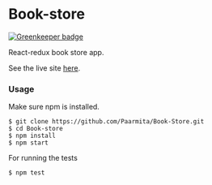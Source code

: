 # Book-store

[![Greenkeeper badge](https://badges.greenkeeper.io/Paarmita/Book-Store.svg)](https://greenkeeper.io/)

React-redux book store app.

See the live site [here](http://book-store.surge.sh/).

### Usage

Make sure npm is installed.

```
$ git clone https://github.com/Paarmita/Book-Store.git
$ cd Book-store
$ npm install
$ npm start
```
For running the tests
```
$ npm test
```
